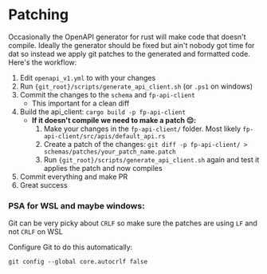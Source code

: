 # Patching

Occasionally the OpenAPI generator for rust will make code that doesn't compile.
Ideally the generator should be fixed but ain't nobody got time for dat so
instead we apply git patches to the generated and formatted code.
Here's the workflow:

1. Edit `openapi_v1.yml` to with your changes
2. Run `{git_root}/scripts/generate_api_client.sh` (or `.ps1` on windows)
3. Commit the changes to the `schema` and `fp-api-client`
   - This important for a clean diff
4. Build the api_client: `cargo build -p fp-api-client`
   - **If it doesn't compile we need to make a patch 😔:**
     1. Make your changes in the `fp-api-client/` folder. Most likely `fp-api-client/src/apis/default_api.rs`
     2. Create a patch of the changes: `git diff -p fp-api-client/ > schemas/patches/your_patch_name.patch`
     3. Run `{git_root}/scripts/generate_api_client.sh` again and test it applies the patch and now compiles
5. Commit everything and make PR
6. Great success

### PSA for WSL and maybe windows:
Git can be very picky about `CRLF` so make sure the patches are using `LF` and not `CRLF` on WSL

Configure Git to do this automatically:

```
git config --global core.autocrlf false
```
